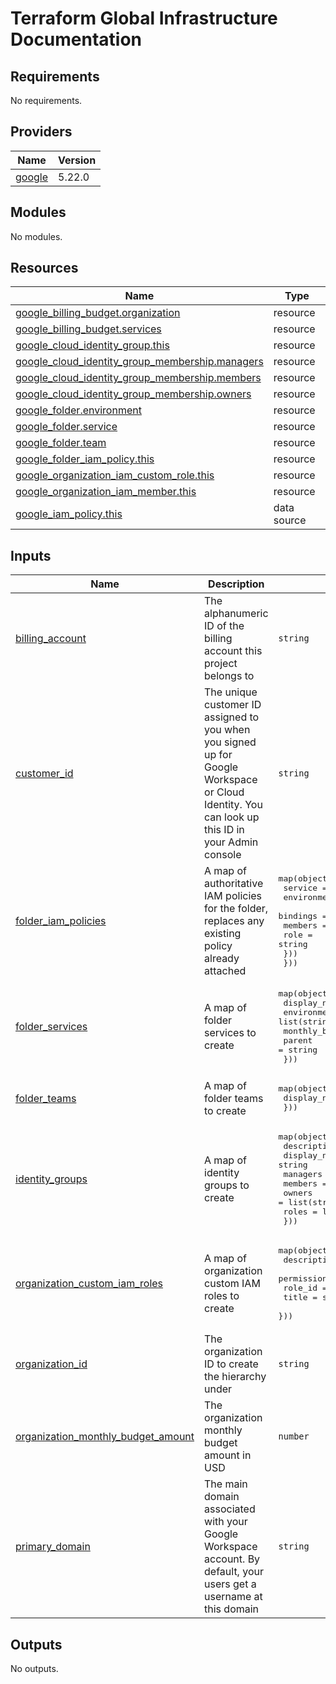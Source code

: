 # Terraform Global Infrastructure Documentation

<!-- BEGINNING OF PRE-COMMIT-TERRAFORM DOCS HOOK -->
## Requirements

No requirements.

## Providers

| Name | Version |
|------|---------|
| <a name="provider_google"></a> [google](#provider\_google) | 5.22.0 |

## Modules

No modules.

## Resources

| Name | Type |
|------|------|
| [google_billing_budget.organization](https://registry.terraform.io/providers/hashicorp/google/latest/docs/resources/billing_budget) | resource |
| [google_billing_budget.services](https://registry.terraform.io/providers/hashicorp/google/latest/docs/resources/billing_budget) | resource |
| [google_cloud_identity_group.this](https://registry.terraform.io/providers/hashicorp/google/latest/docs/resources/cloud_identity_group) | resource |
| [google_cloud_identity_group_membership.managers](https://registry.terraform.io/providers/hashicorp/google/latest/docs/resources/cloud_identity_group_membership) | resource |
| [google_cloud_identity_group_membership.members](https://registry.terraform.io/providers/hashicorp/google/latest/docs/resources/cloud_identity_group_membership) | resource |
| [google_cloud_identity_group_membership.owners](https://registry.terraform.io/providers/hashicorp/google/latest/docs/resources/cloud_identity_group_membership) | resource |
| [google_folder.environment](https://registry.terraform.io/providers/hashicorp/google/latest/docs/resources/folder) | resource |
| [google_folder.service](https://registry.terraform.io/providers/hashicorp/google/latest/docs/resources/folder) | resource |
| [google_folder.team](https://registry.terraform.io/providers/hashicorp/google/latest/docs/resources/folder) | resource |
| [google_folder_iam_policy.this](https://registry.terraform.io/providers/hashicorp/google/latest/docs/resources/folder_iam_policy) | resource |
| [google_organization_iam_custom_role.this](https://registry.terraform.io/providers/hashicorp/google/latest/docs/resources/organization_iam_custom_role) | resource |
| [google_organization_iam_member.this](https://registry.terraform.io/providers/hashicorp/google/latest/docs/resources/organization_iam_member) | resource |
| [google_iam_policy.this](https://registry.terraform.io/providers/hashicorp/google/latest/docs/data-sources/iam_policy) | data source |

## Inputs

| Name | Description | Type | Default | Required |
|------|-------------|------|---------|:--------:|
| <a name="input_billing_account"></a> [billing\_account](#input\_billing\_account) | The alphanumeric ID of the billing account this project belongs to | `string` | n/a | yes |
| <a name="input_customer_id"></a> [customer\_id](#input\_customer\_id) | The unique customer ID assigned to you when you signed up for Google Workspace or Cloud Identity. You can look up this ID in your Admin console | `string` | n/a | yes |
| <a name="input_folder_iam_policies"></a> [folder\_iam\_policies](#input\_folder\_iam\_policies) | A map of authoritative IAM policies for the folder, replaces any existing policy already attached | <pre>map(object({<br>    service     = string<br>    environment = string<br>    bindings = list(object({<br>      members = list(string)<br>      role    = string<br>    }))<br>  }))</pre> | n/a | yes |
| <a name="input_folder_services"></a> [folder\_services](#input\_folder\_services) | A map of folder services to create | <pre>map(object({<br>    display_name          = string<br>    environments          = list(string)<br>    monthly_budget_amount = optional(number, 10)<br>    parent                = string<br>  }))</pre> | n/a | yes |
| <a name="input_folder_teams"></a> [folder\_teams](#input\_folder\_teams) | A map of folder teams to create | <pre>map(object({<br>    display_name = string<br>  }))</pre> | n/a | yes |
| <a name="input_identity_groups"></a> [identity\_groups](#input\_identity\_groups) | A map of identity groups to create | <pre>map(object({<br>    description  = string<br>    display_name = string<br>    managers     = list(string)<br>    members      = list(string)<br>    owners       = list(string)<br>    roles        = list(string)<br>  }))</pre> | n/a | yes |
| <a name="input_organization_custom_iam_roles"></a> [organization\_custom\_iam\_roles](#input\_organization\_custom\_iam\_roles) | A map of organization custom IAM roles to create | <pre>map(object({<br>    description = optional(string, null)<br>    permissions = list(string)<br>    role_id     = string<br>    title       = string<br>  }))</pre> | n/a | yes |
| <a name="input_organization_id"></a> [organization\_id](#input\_organization\_id) | The organization ID to create the hierarchy under | `string` | n/a | yes |
| <a name="input_organization_monthly_budget_amount"></a> [organization\_monthly\_budget\_amount](#input\_organization\_monthly\_budget\_amount) | The organization monthly budget amount in USD | `number` | `50` | no |
| <a name="input_primary_domain"></a> [primary\_domain](#input\_primary\_domain) | The main domain associated with your Google Workspace account. By default, your users get a username at this domain | `string` | `"osinfra.io"` | no |

## Outputs

No outputs.
<!-- END OF PRE-COMMIT-TERRAFORM DOCS HOOK -->
